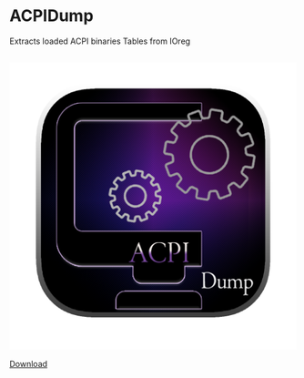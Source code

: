# ACPIDump
Extracts loaded ACPI binaries Tables from IOreg
##
<img src="https://github.com/LAbyOne/ACPIDump/blob/main/image/logo.png">


[Download](https://github.com/LAbyOne/ACPIDump/releases)
